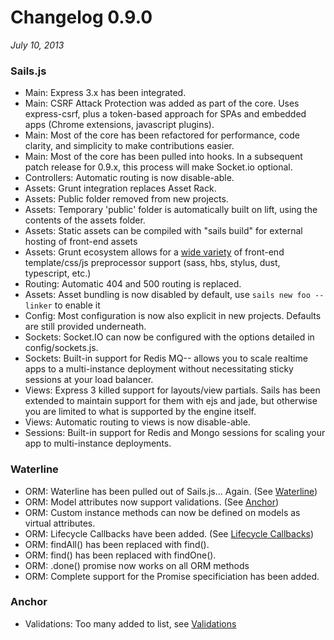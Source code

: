 # Changelog 0.9.0
_July 10, 2013_
### Sails.js
+ Main: Express 3.x has been integrated.
+ Main: CSRF Attack Protection was added as part of the core. Uses express-csrf, plus a token-based approach for SPAs and embedded apps (Chrome extensions, javascript plugins).
+ Main: Most of the core has been refactored for performance, code clarity, and simplicity to make contributions easier.
+ Main: Most of the core has been pulled into hooks. In a subsequent patch release for 0.9.x, this process will make Socket.io optional.
+ Controllers: Automatic routing is now disable-able.
+ Assets: Grunt integration replaces Asset Rack.
+ Assets: Public folder removed from new projects.
+ Assets: Temporary 'public' folder is automatically built on lift, using the contents of the assets folder.
+ Assets: Static assets can be compiled with "sails build" for external hosting of front-end assets
+ Assets: Grunt ecosystem allows for a [wide variety](https://github.com/gruntjs/grunt-contrib) of front-end template/css/js preprocessor support (sass, hbs, stylus, dust, typescript, etc.)
+ Routing: Automatic 404 and 500 routing is replaced.
+ Assets: Asset bundling is now disabled by default, use `sails new foo --linker` to enable it
+ Config: Most configuration is now also explicit in new projects. Defaults are still provided underneath.
+ Sockets: Socket.IO can now be configured with the options detailed in config/sockets.js.
+ Sockets: Built-in support for Redis MQ-- allows you to scale realtime apps to a multi-instance deployment without necessitating sticky sessions at your load balancer.
+ Views: Express 3 killed support for layouts/view partials. Sails has been extended to maintain support for them with ejs and jade, but otherwise you are limited to what is supported by the engine itself.
+ Views: Automatic routing to views is now disable-able.
+ Sessions: Built-in support for Redis and Mongo sessions for scaling your app to multi-instance deployments.

### Waterline
+ ORM: Waterline has been pulled out of Sails.js... Again. (See [Waterline](https://github.com/balderdashy/waterline))
+ ORM: Model attributes now support validations. (See [Anchor](https://github.com/balderdashy/anchor))
+ ORM: Custom instance methods can now be defined on models as virtual attributes.
+ ORM: Lifecycle Callbacks have been added. (See [Lifecycle Callbacks](https://github.com/balderdashy/sails-docs/tree/0.9))
+ ORM: findAll() has been replaced with find().
+ ORM: find() has been replaced with findOne().
+ ORM: .done() promise now works on all ORM methods
+ ORM: Complete support for the Promise specificiation has been added.

### Anchor
+ Validations: Too many added to list, see [Validations](https://github.com/balderdashy/sails-docs/tree/0.9)

<docmeta name="displayName" value="0.9.0 Changelog">
